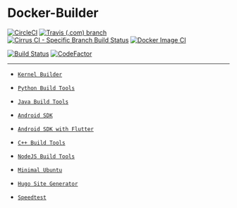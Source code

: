 # Docker-Builder

[![CircleCI](https://circleci.com/gh/crazyuploader/Docker-Builder/tree/master.svg?style=svg)](https://circleci.com/gh/crazyuploader/Docker-Builder/tree/master)
[![Travis (.com) branch](https://img.shields.io/travis/com/crazyuploader/Docker-Builder/master?label=Travis%20Master%20CI%20Branch)](https://travis-ci.com/crazyuploader/Docker-Builder)
[![Cirrus CI - Specific Branch Build Status](https://img.shields.io/cirrus/github/crazyuploader/Docker-Builder/master?label=Cirrus%20Master%20CI%20Branch)](https://cirrus-ci.com/github/crazyuploader/Docker-Builder)
[![Docker Image CI](https://github.com/crazyuploader/Docker-Builder/workflows/Docker%20Image%20CI/badge.svg)](https://github.com/crazyuploader/Docker-Builder/actions)

[![Build Status](https://crazyuploader.semaphoreci.com/badges/Docker-Builder.svg)](https://crazyuploader.semaphoreci.com/projects/Docker-Builder)
[![CodeFactor](https://www.codefactor.io/repository/github/crazyuploader/docker-builder/badge/master)](https://www.codefactor.io/repository/github/crazyuploader/docker-builder/overview/master)

---

- [`Kernel Builder`](kernel_build/Dockerfile)

- [`Python Build Tools`](python_build_tools/Dockerfile)

- [`Java Build Tools`](java_build_tools/Dockerfile)

- [`Android SDK`](android_sdk/Dockerfile)

- [`Android SDK with Flutter`](android_sdk_flutter/Dockerfile)

- [`C++ Build Tools`](cpp_build_tools/Dockerfile)

- [`NodeJS Build Tools`](node_build_tools/Dockerfile)

- [`Minimal Ubuntu`](minimal_ubuntu/Dockerfile)

- [`Hugo Site Generator`](hugo/Dockerfile)

- [`Speedtest`](speedtest/Dockerfile)
